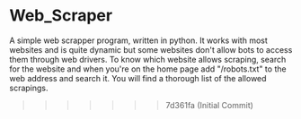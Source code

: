 
# Web_Scraper
A simple web scrapper program, written in python. It works with most websites and is quite dynamic but some websites don't allow bots to access them through web drivers. To know which website allows scraping, search for the website and when you're on the home page add "/robots.txt" to the web address and search it. You will find a thorough list of the allowed scrapings.
>>>>>>> 7d361fa (Initial Commit)
